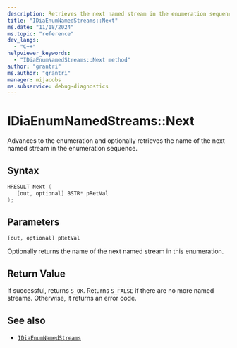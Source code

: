 ```yaml
---
description: Retrieves the next named stream in the enumeration sequence.
title: "IDiaEnumNamedStreams::Next"
ms.date: "11/18/2024"
ms.topic: "reference"
dev_langs:
  - "C++"
helpviewer_keywords:
  - "IDiaEnumNamedStreams::Next method"
author: "grantri"
ms.author: "grantri"
manager: mijacobs
ms.subservice: debug-diagnostics
---
```


# IDiaEnumNamedStreams::Next

Advances to the enumeration and optionally retrieves the name of the next named stream in the enumeration sequence.

## Syntax

```c++
HRESULT Next ( 
   [out, optional] BSTR* pRetVal
);
```

## Parameters

`[out, optional] pRetVal`

Optionally returns the name of the next named stream in this enumeration.

## Return Value

If successful, returns `S_OK`. Returns `S_FALSE` if there are no more named streams. Otherwise, it returns an error code.

## See also

- [`IDiaEnumNamedStreams`](../../debugger/debug-interface-access/idiaenumnamedstreams.md)

